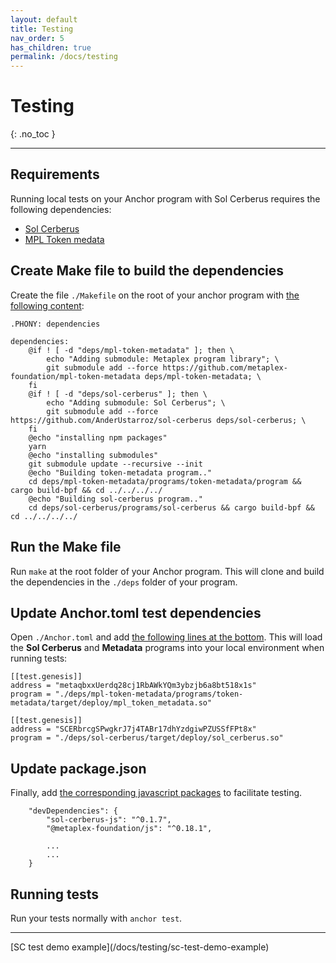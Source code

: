 ```yaml
---
layout: default
title: Testing
nav_order: 5
has_children: true
permalink: /docs/testing
---
```


# Testing
{: .no_toc }

---

## Requirements
Running local tests on your Anchor program with Sol Cerberus requires the following dependencies:

- [Sol Cerberus](https://github.com/AnderUstarroz/sol-cerberus)
- [MPL Token medata](https://github.com/metaplex-foundation/mpl-token-metadata)

## Create Make file to build the dependencies
Create the file `./Makefile` on the root of your anchor program with [the following content](https://github.com/AnderUstarroz/sol-cerberus-demo/blob/main/Makefile):

```
.PHONY: dependencies

dependencies:
	@if ! [ -d "deps/mpl-token-metadata" ]; then \
		echo "Adding submodule: Metaplex program library"; \
		git submodule add --force https://github.com/metaplex-foundation/mpl-token-metadata deps/mpl-token-metadata; \
	fi
	@if ! [ -d "deps/sol-cerberus" ]; then \
		echo "Adding submodule: Sol Cerberus"; \
		git submodule add --force https://github.com/AnderUstarroz/sol-cerberus deps/sol-cerberus; \
	fi
	@echo "installing npm packages"
	yarn
	@echo "installing submodules"
	git submodule update --recursive --init
	@echo "Building token-metadata program.."
	cd deps/mpl-token-metadata/programs/token-metadata/program && cargo build-bpf && cd ../../../../
	@echo "Building sol-cerberus program.."
	cd deps/sol-cerberus/programs/sol-cerberus && cargo build-bpf && cd ../../../../

```
## Run the Make file
Run `make` at the root folder of your Anchor program. This will clone and build the dependencies in the `./deps` folder of your program.

## Update Anchor.toml test dependencies
Open `./Anchor.toml` and add [the following lines at the bottom](https://github.com/AnderUstarroz/sol-cerberus-demo/blob/main/Anchor.toml#L21-L27). This will load the **Sol Cerberus** and **Metadata** programs into your local environment when running tests:

```
[[test.genesis]]
address = "metaqbxxUerdq28cj1RbAWkYQm3ybzjb6a8bt518x1s"
program = "./deps/mpl-token-metadata/programs/token-metadata/target/deploy/mpl_token_metadata.so"

[[test.genesis]]
address = "SCERbrcgSPwgkrJ7j4TABr17dhYzdgiwPZUSSfFPt8x"
program = "./deps/sol-cerberus/target/deploy/sol_cerberus.so"
```

## Update package.json
Finally, add [the corresponding javascript packages](https://github.com/AnderUstarroz/sol-cerberus-demo/blob/main/package.json#L10-L11) to facilitate testing.

```
    "devDependencies": {
        "sol-cerberus-js": "^0.1.7",
        "@metaplex-foundation/js": "^0.18.1",

        ...
        ...
    }
```

## Running tests
Run your tests normally with `anchor test`.

---

<div class="prev-next">
<div markdown="1">
</div>
<div markdown="1">
[SC test demo example](/docs/testing/sc-test-demo-example)
</div>
</div>

